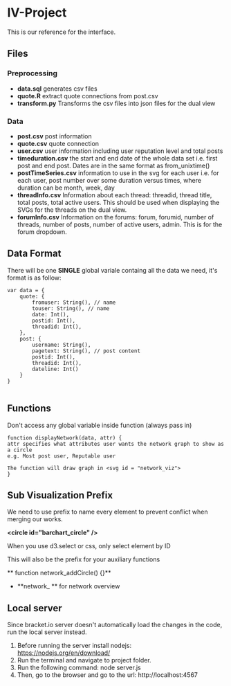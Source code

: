# IV-Project

This is our reference for the interface. 

## Files
### Preprocessing
* **data.sql** generates csv files
* **quote.R** extract quote connections from post.csv
* **transform.py** Transforms the csv files into json files for the dual view

### Data
* **post.csv** post information
* **quote.csv** quote connection
* **user.csv** user information including user reputation level and total posts
* **timeduration.csv** the start and end date of the whole data set i.e. first post and end post. Dates are in the same format as from_unixtime()
* **postTimeSeries.csv** information to use in the svg for each user i.e. for each user, post number over some duration versus times, where duration can be month, week, day
* **threadInfo.csv** Information about each thread: threadid, thread title, total posts, total active users.  This should be used when displaying the SVGs for the threads on the dual view.
* **forumInfo.csv** Information on the forums: forum, forumid, number of threads, number of posts, number of active users, admin. This is for the forum dropdown.
 

## Data Format
There will be one **SINGLE** global variale containg all the data we need, it's format is as follow:


```
var data = {
	quote: {
		fromuser: String(), // name
		touser: String(), // name
		date: Int(),
		postid: Int(),
		threadid: Int(),
	},
	post: {
		username: String(),
		pagetext: String(), // post content
		postid: Int(),
		threadid: Int(),
		dateline: Int()
	}
}
		

```

## Functions
Don't access any global variable inside function (always pass in)

```
function displayNetwork(data, attr) {
attr specifies what attributes user wants the network graph to show as a circle
e.g. Most post user, Reputable user

The function will draw graph in <svg id = "network_viz">	
}
```


## Sub Visualization Prefix
We need to use prefix to name every element to prevent conflict when merging our works.
 
**\<circle id="barchart_circle" />**

When you use d3.select or css, only select element by ID

This will also be the prefix for your auxiliary functions

** function network_addCircle() {}**



* **network_ ** for network overview


## Local server
Since bracket.io server doesn't automatically load the changes in the code, run the local server instead.
1. Before running the server install nodejs: https://nodejs.org/en/download/ 
2. Run the terminal and navigate to project folder.
3. Run the following command:
    node server.js
4. Then, go to the browser and go to the url: http://localhost:4567 

